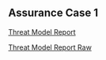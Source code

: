 ## Assurance Case 1

[Threat Model Report](https://github.com/iambst/CYBR8420_Titans_SA_Project/blob/master/Files/DFD1-level%201.htm)

[Threat Model Report Raw](https://rawgit.com/iambst/CYBR8420_Titans_SA_Project/blob/master/Files/DFD1-level%201.htm)

